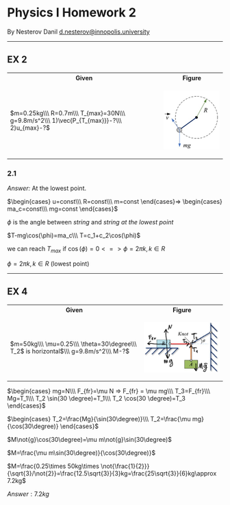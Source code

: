 <!--Document-->
# Physics I Homework 2

By Nesterov Danil <d.nesterov@innopolis.university>

---

## EX 2

<table>
<tr>
<th>Given</th>
<th>Figure</th>
</tr>
<tr>
<td>

$m=0.25kg\\\
R=0.7m\\\
T_{max}=30N\\\
g=9.8m/s^2\\\
1)\vec{P_{T_{max}}}-?\\\
2)u_{max}-?$
</td>
<td>

![fig 2](img/ex2.jpg)
</td>
</tr>
</table>

### 2.1

*Answer:* At the lowest point.

$\begin{cases}
    u=const\\\
    R=const\\\
    m=const
\end{cases}=>
\begin{cases}
    ma_c=const\\\
    mg=const
\end{cases}$

$\phi$ is the angle between *string* and *string at the lowest point*

$T-mg\cos(\phi)=ma_c\\\
T=c_1+c_2\cos(\phi)$

we can reach $T_{max}$ if $\cos(\phi)=0<=>\phi=2\pi k, k\in R$

$\phi=2\pi k, k\in R$ (lowest point)

---

## EX 4

<table>
<tr>
<th>Given</th>
<th>Figure</th>
</tr>
<tr>
<td>

$m=50kg\\\
\mu=0.25\\\
\theta=30\degree\\\
T_2$ is horizontal$\\\
g=9.8m/s^2\\\
M-?$
</td>
<td>

![fig4](img/ex4.jpg)
</td>
</tr>
</table>

$\begin{cases}
    mg=N\\\
    F_{fr}=\mu N => F_{fr} = \mu mg\\\
    T_3=F_{fr}\\\
    Mg=T_1\\\
    T_2 \sin(30 \degree)=T_1\\\
    T_2 \cos(30 \degree)=T_3
\end{cases}$

$\begin{cases}
    T_2=\frac{Mg}{\sin(30\degree)}\\\
    T_2=\frac{\mu mg}{\cos(30\degree)}
\end{cases}$

$M\not{g}\cos(30\degree)=\mu m\not{g}\sin(30\degree)$

$M=\frac{\mu m\sin(30\degree)}{\cos(30\degree)}$

$M=\frac{0.25\times 50kg\times \not{\frac{1}{2}}}{\sqrt{3}/\not{2}}=\frac{12.5\sqrt{3}}{3}kg=\frac{25\sqrt{3}}{6}kg\approx 7.2kg$

$Answer: 7.2kg$
